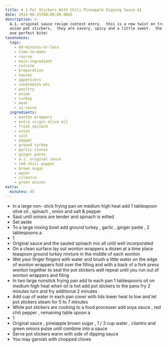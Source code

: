 ```yaml
---
title: A 1 Pot Stickers With Chili Pineapple Dipping Sauce A1
date: 2014-08-25T00:00:00.000Z
description: >-
  A.1. original sauce recipe contest entry.  this is a new twist on traditional
  asian pot stickers.  they are savory, spicy and a little sweet.  the all in
  one perfect bite!
taxonomies:
  tags:
    - 60-minutes-or-less
    - time-to-make
    - course
    - main-ingredient
    - cuisine
    - preparation
    - sauces
    - appetizers
    - condiments-etc
    - poultry
    - asian
    - turkey
    - meat
    - a1-sauce
  ingredients:
    - wonton wrappers
    - extra virgin olive oil
    - fresh spinach
    - onion
    - salt
    - pepper
    - ground turkey
    - garlic cloves
    - ginger paste
    - a.1. original sauce
    - red chili pepper
    - brown sugar
    - water
    - cilantro
    - green onions
extra:
  minutes: 45
---
```

 - In a large non- stick frying pan on medium high heat add 1 tablespoon olive oil , spinach , onion and salt & pepper
 - Saut until onions are tender and spinach is wilted
 - Set aside
 - To a large mixing bowl add ground turkey , garlic , ginger paste , 2 tablespoons a
 - 1
 - Original sauce and the sauted spinach mix all until well incorporated
 - On a clean surface lay out wonton wrappers a dozen at a time place teaspoon ground turkey mixture in the middle of each wonton
 - Wet your finger fingers with water and brush a little water on the edge of wonton wrappers fold over the filling and with a back of a fork press wonton together to seal the pot stickers well repeat until you run out of wonton wrappers and filing
 - In two large nonstick frying pan add to each pan 1 tablespoons oil on medium high heat when oil is hot add pot stickers to the pans fry 2 minutes turn and fry additional 2 minutes
 - Add cup of water in each pan cover with lids lower heat to low and let pot stickers steam for 5 to 7 minutes
 - While pot stickers are cooking to a food processer add soya sauce , red chili pepper , remaining table spoon a
 - 1
 - Original sauce , pineapple brown sugar , 1 / 3 cup water , cilantro and green onions pulse until combine into a sauce
 - Serve pot stickers warm with side of dipping sauce
 - You may garnish with chopped chives
